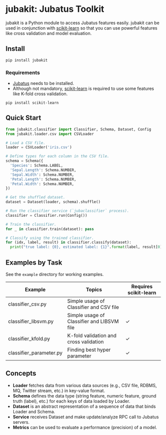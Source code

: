 # jubakit: Jubatus Toolkit

jubakit is a Python module to access Jubatus features easily.
jubakit can be used in conjunction with [scikit-learn](http://scikit-learn.org/) so that you can use powerful features like cross validation and model evaluation.

## Install

```
pip install jubakit
```

### Requirements

* [Jubatus](http://jubat.us/en/quickstart.html) needs to be installed.
* Although not mandatory, [scikit-learn](http://scikit-learn.org/stable/install.html) is required to use some features like K-fold cross validation.

```
pip install scikit-learn
```

## Quick Start

```py
from jubakit.classifier import Classifier, Schema, Dataset, Config
from jubakit.loader.csv import CSVLoader

# Load a CSV file.
loader = CSVLoader('iris.csv')

# Define types for each column in the CSV file.
schema = Schema({
  'Species': Schema.LABEL,
  'Sepal.Length': Schema.NUMBER,
  'Sepal.Width': Schema.NUMBER,
  'Petal.Length': Schema.NUMBER,
  'Petal.Width': Schema.NUMBER,
})

# Get the shuffled dataset.
dataset = Dataset(loader, schema).shuffle()

# Run the classifier service (`jubaclassifier` process).
classifier = Classifier.run(Config())

# Train the classifier.
for _ in classifier.train(dataset): pass

# Classify using the trained classifier.
for (idx, label, result) in classifier.classify(dataset):
  print("true label: {0}, estimated label: {1}".format(label, result[0][0]))
```

## Examples by Task

See the `example` directory for working examples.

| Example                   | Topics                                        | Requires scikit-learn |
|---------------------------|-----------------------------------------------|-----------------------|
| classifier_csv.py         | Simple usage of Classifier and CSV file       |                       |
| classifier_libsvm.py      | Simple usage of Classifier and LIBSVM file    | ✓                     |
| classifier_kfold.py       | K-fold validation and cross validation        | ✓                     |
| classifier_parameter.py   | Finding best hyper parameter                  | ✓                     |

## Concepts

* **Loader** fetches data from various data sources (e.g., CSV file, RDBMS, MQ, Twitter stream, etc.) in key-value format.
* **Schema** defines the data type (string feature, numeric feature, ground truth (label), etc.) for each keys of data loaded by Loader.
* **Dataset** is an abstract representation of a sequence of data that binds Loader and Schema.
* **Service** receives Dataset and make update/analyze RPC call to Jubatus servers.
* **Metrics** can be used to evaluate a performance (precision) of a model.
